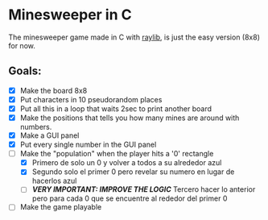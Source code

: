 # Minesweeper in C

The minesweeper game made in C with [raylib](https://raylib.com), is just the easy version (8x8) for now.

## Goals:
* [X] Make the board 8x8
* [X] Put characters in 10 pseudorandom places
* [X] Put all this in a loop that waits 2sec to print another board
* [X] Make the positions that tells you how many mines are around with numbers.
* [X] Make a GUI panel
* [X] Put every single number in the GUI panel
* [ ] Make the "population" when the player hits a '0' rectangle 
	* [X] Primero de solo un 0 y volver a todos a su alrededor azul
	* [X] Segundo solo el primer 0 pero revelar su numero en lugar de hacerlos azul 
	* [ ] ***VERY IMPORTANT: IMPROVE THE LOGIC*** Tercero hacer lo anterior pero para cada 0 que se encuentre al rededor del primer 0
* [ ] Make the game playable
